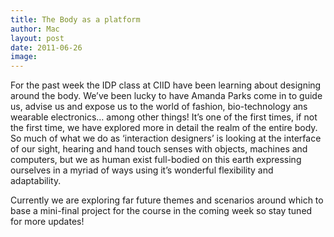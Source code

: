 ```yaml
---
title: The Body as a platform
author: Mac
layout: post
date: 2011-06-26
image: 
---
```


For the past week the IDP class at CIID have been learning about designing around the body. We&#8217;ve been lucky to have Amanda Parks come in to guide us, advise us and expose us to the world of fashion, bio-technology ans wearable electronics&#8230; among other things! It&#8217;s one of the first times, if not the first time, we have explored more in detail the realm of the entire body. So much of what we do as &#8216;interaction designers&#8217; is looking at the interface of our sight, hearing and hand touch senses with objects, machines and computers, but we as human exist full-bodied on this earth expressing ourselves in a myriad of ways using it&#8217;s wonderful flexibility and adaptability.

Currently we are exploring far future themes and scenarios around which to base a mini-final project for the course in the coming week so stay tuned for more updates!